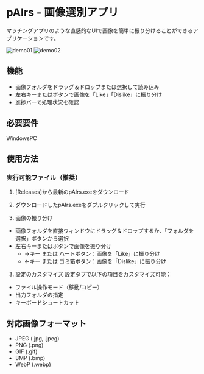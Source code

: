 # pAIrs - 画像選別アプリ

マッチングアプリのような直感的なUIで画像を簡単に振り分けることができるアプリケーションです。

![demo01](https://github.com/user-attachments/assets/80f5c8c6-1871-4cc1-b130-f10b92e68e01)
![demo02](https://github.com/user-attachments/assets/07027dc6-8b6d-4d92-9fa0-5b501f6336e5)

## 機能

- 画像フォルダをドラッグ＆ドロップまたは選択して読み込み
- 左右キーまたはボタンで画像を「Like」「Dislike」に振り分け
- 進捗バーで処理状況を確認

## 必要要件
WindowsPC

## 使用方法

### 実行可能ファイル（推奨）
1. [Releases]から最新のpAIrs.exeをダウンロード
2. ダウンロードしたpAIrs.exeをダブルクリックして実行

2. 画像の振り分け
- 画像フォルダを直接ウィンドウにドラッグ＆ドロップするか、「フォルダを選択」ボタンから選択
- 左右キーまたはボタンで画像を振り分け
  - →キー または ハートボタン：画像を「Like」に振り分け
  - ←キー または ゴミ箱ボタン：画像を「Dislike」に振り分け

3. 設定のカスタマイズ
設定タブで以下の項目をカスタマイズ可能：
- ファイル操作モード（移動/コピー）
- 出力フォルダの指定
- キーボードショートカット

## 対応画像フォーマット

- JPEG (.jpg, .jpeg)
- PNG (.png)
- GIF (.gif)
- BMP (.bmp)
- WebP (.webp)

